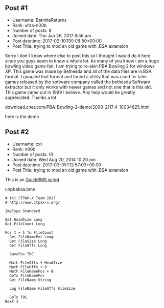 ## Post #1
- Username: BatmiteReturns
- Rank: ultra-n00b
- Number of posts: 6
- Joined date: Thu Jan 26, 2017 8:56 am
- Post datetime: 2017-02-10T09:08:50+00:00
- Post Title: trying to mod an old game with .BSA extension

Sorry I don't know where else to post this so I thought I would do it here since you guys seem to know a whole lot. As many of you know I am a huge bowling video game fan. I am trying to re-skin PBA Bowling 2 for windows XP. This game was made by Bethesda and all of the data files are in.BSA format. I googled that format and found a utility that was used for later games released by the software company called the bethesda Software extractor but it only works with newer games and not one that is this old. This game came out in 1999 I believe. Any help would be greatly appreciated. Thanks a lot

download.cnet.com/PBA-Bowling-2-demo/3000-2117_4-10034625.html

here is the demo
## Post #2
- Username: cxt
- Rank: n00b
- Number of posts: 10
- Joined date: Wed Aug 20, 2014 10:20 pm
- Post datetime: 2017-03-05T12:57:03+00:00
- Post Title: trying to mod an old game with .BSA extension

This is an [QuickBMS script](http://forum.xentax.com/viewtopic.php?f=13&t=4450).

unpbabsa.bms

```
# (c) CTPAX-X Team 2017
# http://www.ctpax-x.org/

ImpType Standard

Get HeadSize Long
Get FileCount Long

For I = 1 To FileCount
  Get FileNamePos Long
  Get FileSize Long
  Get FileOffs Long

  SavePos TOC

  Math FileOffs + HeadSize
  Math FileOffs + 8
  Math FileNamePos + 8
  GoTo FileNamePos
  Get FileName String

  Log FileName FileOffs FileSize

  GoTo TOC
Next I
```
